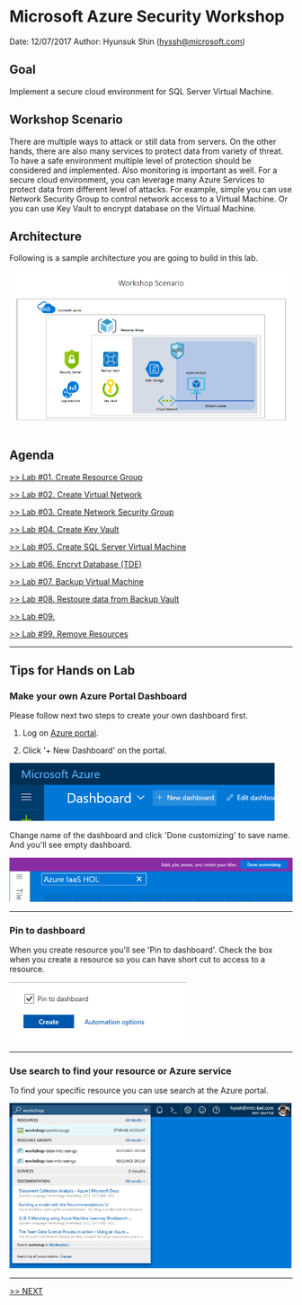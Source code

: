 # Microsoft Azure Security Workshop

Date: 12/07/2017
Author: Hyunsuk Shin (hyssh@microsoft.com)

## Goal

Implement a secure cloud environment for SQL Server Virtual Machine.

## Workshop Scenario

There are multiple ways to attack or still data from servers. On the other hands, there are also many services to protect data from variety of threat. To have a safe environment multiple level of protection should be considered and implemented. Also monitoring is important as well. For a secure cloud environment, you can leverage many Azure Services to protect data from different level of attacks. For example, simple you can use Network Security Group to control network access to a Virtual Machine. Or you can use Key Vault to encrypt database on the Virtual Machine.

## Architecture

Following is a sample architecture you are going to build in this lab.

![Final Architecture](./workshop-architecture.png)

## Agenda

[>> Lab #01. Create Resource Group](https://github.com/xlegend1024/az-secu-wrkshp/tree/master/01.CreateResourceGroup)

[>> Lab #02. Create Virtual Network](https://github.com/xlegend1024/az-secu-wrkshp/blob/master/02.CreateVNet/Readme.md)

[>> Lab #03. Create Network Security Group](https://github.com/xlegend1024/az-secu-wrkshp/blob/master/03.CreateNSG/Readme.md)

[>> Lab #04. Create Key Vault](https://github.com/xlegend1024/az-secu-wrkshp/blob/master/04.CreateKeyVault/Readme.md)

[>> Lab #05. Create SQL Server Virtual Machine](https://github.com/xlegend1024/az-secu-wrkshp/blob/master/05.CreateSQLVM/Readme.md)

[>> Lab #06. Encryt Database (TDE)](https://github.com/xlegend1024/az-secu-wrkshp/blob/master/06.EncryptDB/Readme.md)

[>> Lab #07. Backup Virtual Machine](https://github.com/xlegend1024/az-secu-wrkshp/blob/master/07.BackupVM/Readme.md)

[>> Lab #08. Restoure data from Backup Vault](https://github.com/xlegend1024/az-secu-wrkshp/blob/master/08.RestoreVMData/Readme.md)

[>> Lab #09. ]()

[>> Lab #99. Remove Resources](https://github.com/xlegend1024/az-secu-wrkshp/blob/master/99.RemoveResources/Readme.md)

---

## __Tips__ for Hands on Lab

### __Make your own Azure Portal Dashboard__

Please follow next two steps to create your own dashboard first.

1. Log on [Azure portal](https://portal.azure.com).

1. Click '+ New Dashboard' on the portal.

  ![alt text](./images/3.0.1.png)

  Change name of the dashboard and click 'Done customizing' to save name. And you'll see empty dashboard.

  ![alt text](./images/3.0.2.png)

---

### __Pin to dashboard__

When you create resource you'll see 'Pin to dashboard'. Check the box when you create a resource so you can have short cut to access to a resource.

  ![alt text](./images/3.0.3.png)

---

### __Use search to find your resource or Azure service__

To find your specific resource you can use search at the Azure portal.

  ![alt text](./images/3.0.5.png)

---

[>> NEXT](https://github.com/xlegend1024/az-secu-wrkshp/tree/master/01.CreateResourceGroup)
